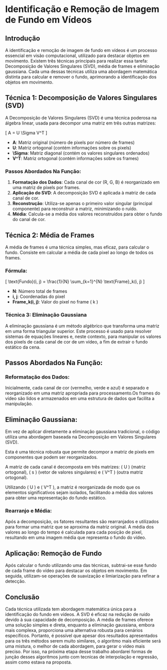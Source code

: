 # Identificação e Remoção de Imagem de Fundo em Vídeos

## Introdução

A identificação e remoção de imagem de fundo em vídeos é um processo essencial em visão computacional, utilizado para destacar objetos em movimento. Existem três técnicas principais para realizar essa tarefa: Decomposição de Valores Singulares (SVD), média de frames e eliminação gaussiana. Cada uma dessas técnicas utiliza uma abordagem matemática distinta para calcular e remover o fundo, aprimorando a identificação dos objetos em movimento.

## Técnica 1: Decomposição de Valores Singulares (SVD)

A Decomposição de Valores Singulares (SVD) é uma técnica poderosa na álgebra linear, usada para decompor uma matriz em três outras matrizes:

\[ A = U \Sigma V^T \]

- **A**: Matriz original (número de pixels por número de frames)
- **U**: Matriz ortogonal (contém informações sobre os pixels)
- **\Sigma**: Matriz diagonal (contém os valores singulares ordenados)
- **V^T**: Matriz ortogonal (contém informações sobre os frames)

### Passos Abordados Na Função:

1. **Formatação dos Dados**: Cada canal de cor (R, G, B) é reorganizado em uma matriz de pixels por frames.
2. **Aplicação do SVD**: A decomposição SVD é aplicada à matriz de cada canal de cor.
3. **Reconstrução**: Utiliza-se apenas o primeiro valor singular (principal componente) para reconstruir a matriz, minimizando o ruído.
4. **Média**: Calcula-se a média dos valores reconstruídos para obter o fundo do canal de cor.

## Técnica 2: Média de Frames

A média de frames é uma técnica simples, mas eficaz, para calcular o fundo. Consiste em calcular a média de cada pixel ao longo de todos os frames.

### Fórmula:

\[ \text{Fundo}(i, j) = \frac{1}{N} \sum_{k=1}^{N} \text{Frame}_k(i, j) \]

- **N**: Número total de frames
- **i, j**: Coordenadas do pixel
- **Frame_k(i, j)**: Valor do pixel no frame \( k \)

### Técnica 3: Eliminação Gaussiana
A eliminação gaussiana é um método algébrico que transforma uma matriz em uma forma triangular superior. Este processo é usado para resolver sistemas de equações lineares e, neste contexto, para manipular os valores dos pixels de cada canal de cor de um vídeo, a fim de extrair o fundo estático da cena.

## Passos Abordados Na Função:
### Reformatação dos Dados:
Inicialmente, cada canal de cor (vermelho, verde e azul) é separado e reorganizado em uma matriz apropriada para processamento.Os frames do vídeo são lidos e armazenados em uma estrutura de dados que facilita a manipulação.

## Eliminação Gaussiana:
Em vez de aplicar diretamente a eliminação gaussiana tradicional, o código utiliza uma abordagem baseada na Decomposição em Valores Singulares (SVD).

Esta é uma técnica robusta que permite decompor a matriz de pixels em componentes que podem ser reorganizados.

A matriz de cada canal é decomposta em três matrizes: ( U ) (matriz ortogonal), ( s ) (vetor de valores singulares) e ( V^T ) (outra matriz ortogonal).

Utilizando ( U ) e ( V^T ), a matriz é reorganizada de modo que os elementos significativos sejam isolados, facilitando a média dos valores para obter uma representação do fundo estático.

### Rearranjo e Média:
Após a decomposição, os fatores resultantes são rearranjados e utilizados para formar uma matriz que se aproxima da matriz original.
A média dos valores ao longo do tempo é calculada para cada posição de pixel, resultando em uma imagem média que representa o fundo do vídeo.

## Aplicação: Remoção de Fundo

Após calcular o fundo utilizando uma das técnicas, subtrai-se esse fundo de cada frame do vídeo para destacar os objetos em movimento. Em seguida, utilizam-se operações de suavização e limiarização para refinar a detecção.

## Conclusão

Cada técnica utilizada tem abordagem matemática única para a identificação do fundo em vídeos. A SVD é eficaz na redução de ruído devido à sua capacidade de decomposição. A média de frames oferece uma solução simples e direta, enquanto a eliminação gaussiana, embora mais complexa, proporciona uma alternativa robusta para cenários específicos. Portanto, é possível que apesar dos resultados apresentados para os três métodos serem muito similares, o algoritmo mais eficiente será uma mistura, o melhor de cada abordagem, para gerar o vídeo mais preciso. Por isso, na próxima etapa desse trabalho abordarei formas de junção desses algoritmos junto com tecnicas de interpolação e regressão, assim como estava na proposta.